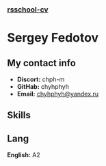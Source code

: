 ### [rsschool-cv](https://chyhphyh.github.io/rsschool-cv/cv)


# Sergey Fedotov


## My contact info
+ **Discort:** chph-m
+ **GitHab:** chyhphyh
+ **Email:** chyhphyh@yandex.ru


## Skills


## Lang
**English:** A2